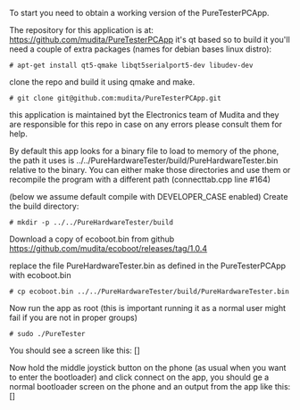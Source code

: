 To start you need to obtain a working version of the PureTesterPCApp.

The repository for this application is at: https://github.com/mudita/PureTesterPCApp
it's qt based so to build it you'll need a couple of extra packages (names for debian
bases linux distro):

`# apt-get install qt5-qmake libqt5serialport5-dev libudev-dev`

clone the repo and build it using qmake and make.

`# git clone git@github.com:mudita/PureTesterPCApp.git`

this application is maintained byt the Electronics team of Mudita and they are
responsible for this repo in case on any errors please consult them for help.

By default this app looks for a binary file to load to memory of the phone, the
path it uses is ../../PureHardwareTester/build/PureHardwareTester.bin relative to
the binary. You can either make those directories and use them or recompile the program
with a different path (connecttab.cpp line #164)

(below we assume default compile with DEVELOPER_CASE enabled)
Create the build directory:

`# mkdir -p ../../PureHardwareTester/build`

Download a copy of ecoboot.bin from github
https://github.com/mudita/ecoboot/releases/tag/1.0.4

replace the file PureHardwareTester.bin as defined in the PureTesterPCApp
with ecoboot.bin

`# cp ecoboot.bin ../../PureHardwareTester/build/PureHardwareTester.bin`

Now run the app as root (this is important running it as a normal user might
fail if you are not in proper groups)

`# sudo ./PureTester`

You should see a screen like this:
[]

Now hold the middle joystick button on the phone (as usual when you want to
enter the bootloader) and click connect on the app, you should ge a normal
bootloader screen on the phone and an output from the app like this:
[]
